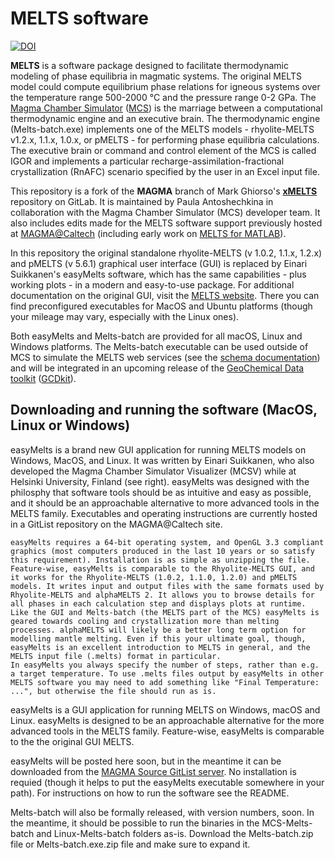 # MELTS software #

[![DOI](https://zenodo.org/badge/724791962.svg)](https://doi.org/10.5281/zenodo.11406229)

**MELTS** is a software package designed to facilitate thermodynamic modeling of phase equilibria in magmatic systems. The original MELTS model could compute equilibrium phase relations for igneous systems over the temperature range 500-2000 °C and the pressure range 0-2 GPa. The [Magma Chamber Simulator](https://mcs.geol.ucsb.edu/) ([MCS](https://mcs.geol.ucsb.edu/)) is the marriage between a computational thermodynamic engine and an executive brain. The thermodynamic engine (Melts-batch.exe) implements one of the MELTS models - rhyolite-MELTS v1.2.x, 1.1.x, 1.0.x, or pMELTS - for performing phase equilibria calculations. The executive brain or command and control element of the MCS is called IGOR and implements a particular recharge-assimilation-fractional crystallization (RnAFC) scenario specified by the user in an Excel input file.

This repository is a fork of the **MAGMA** branch of Mark Ghiorso's **[xMELTS](https://gitlab.com/ENKI-portal/xMELTS)** repository on GitLab. It is maintained by Paula Antoshechkina in collaboration with the Magma Chamber Simulator (MCS) developer team. It also includes edits made for the MELTS software support previously hosted at [MAGMA@Caltech](https://magmasource.caltech.edu) (including early work on [MELTS for MATLAB](https://ui.adsabs.harvard.edu/abs/2018AGUFMED44B..23A%2F/abstract)).

In this repository the original standalone rhyolite-MELTS (v 1.0.2, 1.1.x, 1.2.x) and pMELTS (v 5.6.1) graphical user interface (GUI) is replaced by Einari Suikkanen's easyMelts software, which has the same capabilities - plus working plots - in a modern and easy-to-use package. For additional documentation on the original GUI, visit the [MELTS website](http://melts.ofm-research.org/index.html). There you can find preconfigured executables for MacOS and Ubuntu platforms (though your mileage may vary, especially with the Linux ones).

Both easyMelts and Melts-batch are provided for all macOS, Linux and Windows platforms. The Melts-batch executable can be used outside of MCS to simulate the MELTS web services (see the [schema documentation](http://melts.ofm-research.org/web0services.html)) and will be integrated in an upcoming release of the [GeoChemical Data toolkit](https://gcdkit.org/index.php) ([GCDkit](https://gcdkit.org/index.php)).

## Downloading and running the software (MacOS, Linux or Windows) ##

easyMelts is a brand new GUI application for running MELTS models on Windows, MacOS, and Linux. It was written by Einari Suikkanen, who also developed the Magma Chamber Simulator Visualizer (MCSV) while at Helsinki University, Finland (see right). easyMelts was designed with the philosphy that software tools should be as intuitive and easy as possible, and it should be an approachable alternative to more advanced tools in the MELTS family. Executables and operating instructions are currently hosted in a GitList repository on the MAGMA@Caltech site.

    easyMelts requires a 64-bit operating system, and OpenGL 3.3 compliant graphics (most computers produced in the last 10 years or so satisfy this requirement). Installation is as simple as unzipping the file.
    Feature-wise, easyMelts is comparable to the Rhyolite-MELTS GUI, and it works for the Rhyolite-MELTS (1.0.2, 1.1.0, 1.2.0) and pMELTS models. It writes input and output files with the same formats used by Rhyolite-MELTS and alphaMELTS 2. It allows you to browse details for all phases in each calculation step and displays plots at runtime.
    Like the GUI and Melts-batch (the MELTS part of the MCS) easyMelts is geared towards cooling and crystallization more than melting processes. alphaMELTS will likely be a better long term option for modelling mantle melting. Even if this your ultimate goal, though, easyMelts is an excellent introduction to MELTS in general, and the MELTS input file (.melts) format in particular.
    In easyMelts you always specify the number of steps, rather than e.g. a target temperature. To use .melts files output by easyMelts in other MELTS software you may need to add something like "Final Temperature: ...", but otherwise the file should run as is.

easyMelts is a GUI application for running MELTS on Windows, macOS and Linux. easyMelts is designed to be an approachable alternative for the more advanced tools in the MELTS family. Feature-wise, easyMelts is comparable to the the original GUI MELTS.

easyMelts will be posted here soon, but in the meantime it can be downloaded from the [MAGMA Source GitList server](https://magmasource.caltech.edu/gitlist/easyMelts.git/). No installation is requied (though it helps to put the easyMelts executable somewhere in your path). For instructions on how to run the software see the README.

Melts-batch will also be formally released, with version numbers, soon. In the meantime, it should be possible to run the binaries in the MCS-Melts-batch and Linux-Melts-batch folders as-is. Download the Melts-batch.zip file or Melts-batch.exe.zip file and make sure to expand it.


